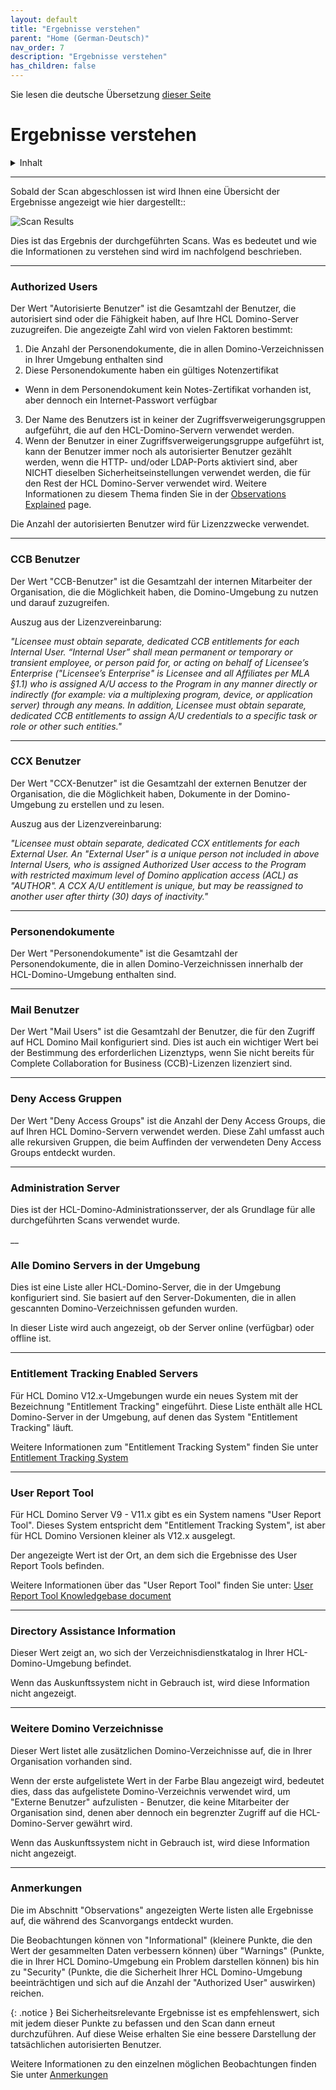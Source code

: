 ```yaml
---
layout: default
title: "Ergebnisse verstehen"
parent: "Home (German-Deutsch)"
nav_order: 7
description: "Ergebnisse verstehen"
has_children: false
---
```


Sie lesen die deutsche Übersetzung [dieser Seite](../results.md)

<h1>Ergebnisse verstehen</h1>

<details close markdown="block">
  <summary>
    Inhalt
  </summary>
  {: .text-delta }
1. TOC
{:toc}
</details>

___
Sobald der Scan abgeschlossen ist wird Ihnen eine Übersicht der Ergebnisse angezeigt wie hier dargestellt::

![Scan Results](assets/images/png/14-scan-results.png)

Dies ist das Ergebnis der durchgeführten Scans. Was es bedeutet und wie die Informationen zu verstehen sind wird im nachfolgend beschrieben.

____
### Authorized Users
Der Wert "Autorisierte Benutzer" ist die Gesamtzahl der Benutzer, die autorisiert sind oder die Fähigkeit haben, auf Ihre HCL Domino-Server zuzugreifen. Die angezeigte Zahl wird von vielen Faktoren bestimmt:

1. Die Anzahl der Personendokumente, die in allen Domino-Verzeichnissen in Ihrer Umgebung enthalten sind
2. Diese Personendokumente haben ein gültiges Notenzertifikat
  - Wenn in dem Personendokument kein Notes-Zertifikat vorhanden ist, aber dennoch ein Internet-Passwort verfügbar
3. Der Name des Benutzers ist in keiner der Zugriffsverweigerungsgruppen aufgeführt, die auf den HCL-Domino-Servern verwendet werden.
4. Wenn der Benutzer in einer Zugriffsverweigerungsgruppe aufgeführt ist, kann der Benutzer immer noch als autorisierter Benutzer gezählt werden, wenn die HTTP- und/oder LDAP-Ports aktiviert sind, aber NICHT dieselben Sicherheitseinstellungen verwendet werden, die für den Rest der HCL Domino-Server verwendet wird. Weitere Informationen zu diesem Thema finden Sie in der [Observations Explained](../observations.md) page.

Die Anzahl der autorisierten Benutzer wird für Lizenzzwecke verwendet.

___
### CCB Benutzer
Der Wert "CCB-Benutzer" ist die Gesamtzahl der internen Mitarbeiter der Organisation, die die Möglichkeit haben, die Domino-Umgebung zu nutzen und darauf zuzugreifen.

Auszug aus der Lizenzvereinbarung:

*"Licensee must obtain separate, dedicated CCB entitlements for each Internal User. “Internal User” shall mean permanent or temporary or transient employee, or person paid for, or acting on behalf of Licensee’s Enterprise ("Licensee’s Enterprise" is Licensee and all Affiliates per
MLA §1.1) who is assigned A/U access to the Program in any manner directly or indirectly (for example: via a multiplexing program, device, or application server) through any means.
In addition, Licensee must obtain separate, dedicated CCB entitlements to assign A/U credentials to a specific task or role or other such entities."*

___
### CCX Benutzer
Der Wert "CCX-Benutzer" ist die Gesamtzahl der externen Benutzer der Organisation, die die Möglichkeit haben, Dokumente in der Domino-Umgebung zu erstellen und zu lesen.

Auszug aus der Lizenzvereinbarung:

*"Licensee must obtain separate, dedicated CCX entitlements for
each External User. An "External User" is a unique person not included in above Internal Users, who is assigned Authorized User access to the Program with restricted maximum level of Domino application access (ACL) as "AUTHOR". A CCX A/U entitlement is unique, but may be reassigned to another user after thirty (30) days of inactivity."*

___
### Personendokumente
Der Wert "Personendokumente" ist die Gesamtzahl der Personendokumente, die in allen Domino-Verzeichnissen innerhalb der HCL-Domino-Umgebung enthalten sind.

___
### Mail Benutzer
Der Wert "Mail Users" ist die Gesamtzahl der Benutzer, die für den Zugriff auf HCL Domino Mail konfiguriert sind. Dies ist auch ein wichtiger Wert bei der Bestimmung des erforderlichen Lizenztyps, wenn Sie nicht bereits für Complete Collaboration for Business (CCB)-Lizenzen lizenziert sind.

___
### Deny Access Gruppen
Der Wert "Deny Access Groups" ist die Anzahl der Deny Access Groups, die auf Ihren HCL Domino-Servern verwendet werden. Diese Zahl umfasst auch alle rekursiven Gruppen, die beim Auffinden der verwendeten Deny Access Groups entdeckt wurden.

___
### Administration Server
Dies ist der HCL-Domino-Administrationsserver, der als Grundlage für alle durchgeführten Scans verwendet wurde.

__
### Alle Domino Servers in der Umgebung
Dies ist eine Liste aller HCL-Domino-Server, die in der Umgebung konfiguriert sind. Sie basiert auf den Server-Dokumenten, die in allen gescannten Domino-Verzeichnissen gefunden wurden.

In dieser Liste wird auch angezeigt, ob der Server online (verfügbar) oder offline ist.

___
### Entitlement Tracking Enabled Servers
Für HCL Domino V12.x-Umgebungen wurde ein neues System mit der Bezeichnung "Entitlement Tracking" eingeführt. Diese Liste enthält alle HCL Domino-Server in der Umgebung, auf denen das System "Entitlement Tracking" läuft.

Weitere Informationen zum "Entitlement Tracking System" finden Sie unter [Entitlement Tracking System](https://help.hcltechsw.com/domino/12.0.0/admin/admn_entitlementtracking.html)

___
### User Report Tool 
Für HCL Domino Server V9 - V11.x gibt es ein System namens "User Report Tool". Dieses System entspricht dem "Entitlement Tracking System", ist aber für HCL Domino Versionen kleiner als V12.x ausgelegt.

Der angezeigte Wert ist der Ort, an dem sich die Ergebnisse des User Report Tools befinden.

Weitere Informationen über das "User Report Tool" finden Sie unter: [User Report Tool Knowledgebase document](https://support.hcltechsw.com/csm?id=kb_article&sysparm_article=KB0095328)

___
### Directory Assistance Information
Dieser Wert zeigt an, wo sich der Verzeichnisdienstkatalog in Ihrer HCL-Domino-Umgebung befindet.

Wenn das Auskunftssystem nicht in Gebrauch ist, wird diese Information nicht angezeigt.

___
### Weitere Domino Verzeichnisse
Dieser Wert listet alle zusätzlichen Domino-Verzeichnisse auf, die in Ihrer Organisation vorhanden sind.

Wenn der erste aufgelistete Wert in der Farbe Blau angezeigt wird, bedeutet dies, dass das aufgelistete Domino-Verzeichnis verwendet wird, um "Externe Benutzer" aufzulisten - Benutzer, die keine Mitarbeiter der Organisation sind, denen aber dennoch ein begrenzter Zugriff auf die HCL-Domino-Server gewährt wird.

Wenn das Auskunftssystem nicht in Gebrauch ist, wird diese Information nicht angezeigt.

___
### Anmerkungen
Die im Abschnitt "Observations" angezeigten Werte listen alle Ergebnisse auf, die während des Scanvorgangs entdeckt wurden.

Die Beobachtungen können von "Informational" (kleinere Punkte, die den Wert der gesammelten Daten verbessern können) über "Warnings" (Punkte, die in Ihrer HCL Domino-Umgebung ein Problem darstellen können) bis hin zu "Security" (Punkte, die die Sicherheit Ihrer HCL Domino-Umgebung beeinträchtigen und sich auf die Anzahl der "Authorized User" auswirken) reichen.

{: .notice } 
Bei Sicherheitsrelevante Ergebnisse ist es empfehlenswert, sich mit jedem dieser Punkte zu befassen und den Scan dann erneut durchzuführen. Auf diese Weise erhalten Sie eine bessere Darstellung der tatsächlichen autorisierten Benutzer.

Weitere Informationen zu den einzelnen möglichen Beobachtungen finden Sie unter [Anmerkungen](observations.md)
